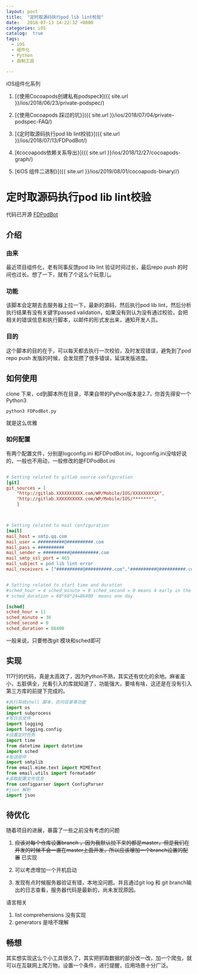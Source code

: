 ```yaml
---
layout: post
title:  "定时取源码执行pod lib lint校验"
date:   2018-07-13 14:22:32 +0800
categories: iOS
catalog:  true
tags:
  - iOS
  - 组件化
  - Python
  - 自制工具

---
```


iOS组件化系列

1.  [《使用Cocoapods创建私有podspec》]({{ site.url }}/ios/2018/06/23/private-podspec/) 

2.  [《使用Cocoapods 踩过的坑》]({{ site.url }}/ios/2018/07/04/private-podspec-FAQ/) 

3. [《定时取源码执行pod lib lint校验》]({{ site.url }}/ios/2018/07/13/FDPodBot/) 
4.  [《cocoapods依赖关系导出》]({{ site.url }}/ios/2018/12/27/cocoapods-graph/) 

5.  [《iOS 组件二进制》]({{ site.url }}/ios/2019/08/01/cocoapods-binary//) 



# 定时取源码执行pod lib lint校验

代码已开源 [FDPodBot](https://github.com/toolazytoname/FDPodBot)

## 介绍

### 由来

最近项目组件化，老有同事反馈pod lib lint 验证时间过长，最后repo push 的时间也过长。想了一下，就有了个这么个玩意儿。

### 功能

该脚本会定期去去服务器上拉一下，最新的源码，然后执行pod lib lint，然后分析执行结果有没有关键字passed validation，如果没有则认为没有通过校验，会把相关的错误信息和执行脚本，以邮件的形式发出来，通知开发人员。

### 目的

这个脚本的目的在于，可以每天都去执行一次校验，及时发现错误，避免到了pod repo push 发版的时候，会发现攒了很多错误，延误发版进度。



## 如何使用

clone 下来，cd到脚本所在目录，苹果自带的Python版本是2.7，你首先得安一个Python3

```shell
python3 FDPodBot.py
```

就是这么优雅



### 如何配置

有两个配置文件，分别是logconfig.ini 和FDPodBot.ini，logconfig.ini没啥好说的，一般也不用动，一般修改的是FDPodBot.ini

~~~ini

# Setting related to gitlab source configuration
[git]
git_sources = [
    "http://gitlab.XXXXXXXXXX.com/WP/Mobile/IOS/XXXXXXXXXX",
    "http://gitlab.XXXXXXXXXX.com/WP/Mobile/IOS/*******",
    ]



# Setting related to mail configuration
[mail]
mail_host = smtp.qq.com
mail_user = ##########@##########.com
mail_pass = ##########
mail_sender = ##########@##########.com
mail_smtp_ssl_port = 465
mail_subject = pod lib lint error
mail_receivers = ["##########@##########.com","##########@##########.com"]


# Setting related to start time and duration
#sched_hour = 4 sched_minute = 0 sched_second = 0 means 4 early in the morning
# sched_duration = 60*60*24=86400  means one day

[sched]
sched_hour = 11
sched_minute = 30
sched_second = 0
sched_duration = 86400

~~~

一般来说，只要修改git 模块和sched即可



## 实现

117行的代码，真是太高效了，因为Python不熟，其实还有优化的余地。麻雀虽小，五脏俱全，光看引入的库就知道了，功能强大，要啥有啥，这还是在没有引入第三方库的前提下完成的。

~~~python
#执行系统shell 脚本，访问目录等功能
import os
import subprocess
#写日志文件
import logging
import logging.config
#设置定时任务
import time
from datetime import datetime
import sched
#发送邮件
import smtplib
from email.mime.text import MIMEText
from email.utils import formataddr
#读取配置文件信息
from configparser import ConfigParser
#json 解析
import json
~~~




## 待优化

随着项目的进展，暴露了一些之前没有考虑的问题

1. <del>应该对每个仓库设置branch ，因为我默认拉下来的都是master，但是我们在开发的时候不会一直在master上面开发，所以应该增加一个branch设置的配置</del>  已实现

2. 可以考虑增加一个开机启动
3. 发现有点时候服务器验证有错，本地没问题。并且通过git log 和 git branch输出的日志查看，服务器代码是最新的，尚未发现原因。

   

语言相关

1. list comprehensions 没有实现
2. generators 是啥不理解 



## 畅想

其实想实现这么个小工具很久了，其实把抓取数据的部分改一改，加一个爬虫，就可以在互联网上爬万物，设置一个条件，进行提醒，应用场景十分广泛。